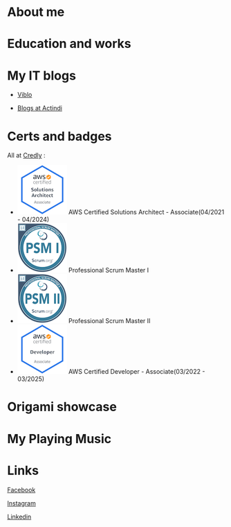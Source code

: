 # About me

# Education and works

# My IT blogs

- [Viblo](https://viblo.asia/u/devil_boom_129)

- [Blogs at Actindi](https://tech.actindi.net/archive/category/quan)

# Certs and badges

All at [Credly](https://www.credly.com/users/duc-quan-hoang/badges) :

- ![](assets/img/aws-certified-solutions-architect-associate.png) AWS Certified Solutions Architect - Associate(04/2021 - 04/2024)
- ![](assets/img/professional-scrum-master-i-psm-i.png) Professional Scrum Master I
- ![](assets/img/professional-scrum-master-ii-psm-ii.png) Professional Scrum Master II
- ![](assets/img/aws-certified-developer-associate.png) AWS Certified Developer - Associate(03/2022 - 03/2025)

# Origami showcase

# My Playing Music

# Links

[Facebook](https://www.facebook.com/rocker.gryphon)

[Instagram](https://www.instagram.com/gryqhon_origami/)

[Linkedin](https://www.linkedin.com/in/hoang-quan-8418a7155/)
